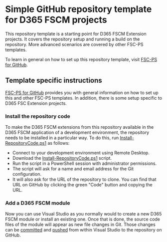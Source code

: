 # Simple GitHub repository template for D365 FSCM projects

This repository template is a starting point for D365 FSCM Extension projects. It covers the repository setup and running a build on the repository. More advanced scenarios are covered by other FSC-PS templates.

To learn in general on how to set up this repository template, visit [FSC-PS for GitHub](https://github.com/fscpscollaborative/fscps).

## Template specific instructions

[FSC-PS for GitHub](https://github.com/fscpscollaborative/fscps) provides you with general information on how to set up this and other FSC-PS templates. In addition, there is some setup specific to D365 FSC Extension projects. 

### Install the repository code

To make the D365 FSCM extensions from this repository available in the D365 FSCM application of a development environment, the repository needs to be installed in a particular way. To do this, run [Install-RepositoryCode.ps1](Install-RepositoryCode.ps1) as follows:
- Connect to your development environment using Remote Desktop.
- Download the [Install-RepositoryCode.ps1](Install-RepositoryCode.ps1) script.
- Run the script in a PowerShell session with administrator permissions.
- The script will ask for a name and email address for the Git configuration.
- It will also ask for the URL of the repository to clone. You can find that URL on GitHub by clicking the green "Code" button and copying the URL.


### Add a D365 FSCM module

Now you can use Visual Studio as you normally would to create a new D365 FSCM module or install an existing one. Once that is done, the source code files of the module will appear as new file changes in Git. Those changes can be [committed](https://learn.microsoft.com/en-us/visualstudio/version-control/git-make-commit) and [pushed](https://learn.microsoft.com/en-us/visualstudio/version-control/git-push-remote) from within Visual Studio to the repository on GitHub.
